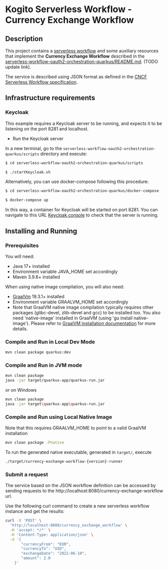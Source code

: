 # Kogito Serverless Workflow - Currency Exchange Workflow

## Description

This project contains a [serverless workflow](src/main/resources/currency-exchange-workflow.sw.json) and some auxiliary resources that implement the **Currency Exchange Workflow**
described in the [serverless-workflow-oauth2-orchestration-quarkus/README.md](https://github.com/wmedvede/kogito-docs/blob/main/serverlessworkflow/modules/ROOT/pages/security/orchestrating-third-party-services-with-oauth2.adoc). (TODO update link).

The service is described using JSON format as defined in the
[CNCF Serverless Workflow specification](https://github.com/serverlessworkflow/specification).

## Infrastructure requirements

### Keycloak

This example requires a Keycloak server to be running, and expects it to be listening on the port 8281 and localhost.

* Run the Keycloak server

In a new terminal, go to the `serverless-workflow-oauth2-orchestration-quarkus/scripts` directory and execute:

```sh
$ cd serverless-workflow-oauth2-orchestration-quarkus/scripts

$ ./startKeycloak.sh
```

Alternatively, you can use docker-compose following this procedure:

```sh
$ cd serverless-workflow-oauth2-orchestration-quarkus/docker-compose

$ docker-compose up
```

In this way, a container for Keycloak will be started on port 8281.
You can navigate to this URL [Keycloak console](http://localhost:8281/auth) to check that the server is running. 

## Installing and Running

### Prerequisites

You will need:
- Java 17+ installed
- Environment variable JAVA_HOME set accordingly
- Maven 3.9.6+ installed

When using native image compilation, you will also need:
- [GraalVm](https://www.graalvm.org/downloads/) 19.3.1+ installed
- Environment variable GRAALVM_HOME set accordingly
- Note that GraalVM native image compilation typically requires other packages (glibc-devel, zlib-devel and gcc) to be installed too.  You also need 'native-image' installed in GraalVM (using 'gu install native-image'). Please refer to [GraalVM installation documentation](https://www.graalvm.org/docs/reference-manual/aot-compilation/#prerequisites) for more details.

### Compile and Run in Local Dev Mode

```sh
mvn clean package quarkus:dev
```

### Compile and Run in JVM mode

```sh
mvn clean package 
java -jar target/quarkus-app/quarkus-run.jar
```

or on Windows

```sh
mvn clean package
java -jar target\quarkus-app\quarkus-run.jar
```

### Compile and Run using Local Native Image
Note that this requires GRAALVM_HOME to point to a valid GraalVM installation

```sh
mvn clean package -Pnative
```

To run the generated native executable, generated in `target/`, execute

```sh
./target/currency-exchange-workflow-{version}-runner
```

### Submit a request

The service based on the JSON workflow definition can be accessed by sending requests to the http://localhost:8080/currency-exchange-workflow url.

Use the following curl command to create a new serverless workflow instance and get the results:


```sh
curl -X 'POST' \
  'http://localhost:8080/currency_exchange_workflow' \
  -H 'accept: */*' \
  -H 'Content-Type: application/json' \
  -d '{
       "currencyFrom": "EUR",
       "currencyTo": "USD",
       "exchangeDate": "2022-06-10",
       "amount": 2.0
    }'
```

